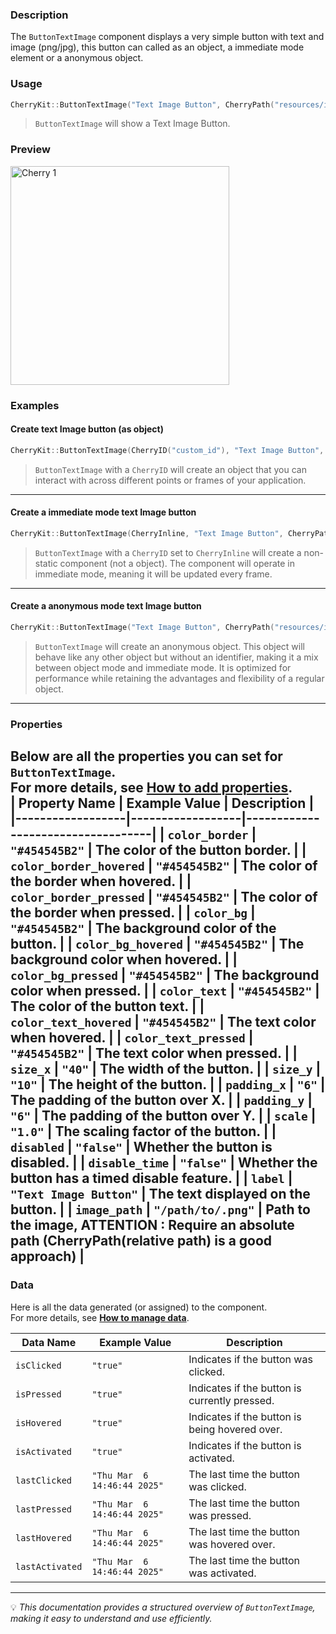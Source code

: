 ### Description  
The `ButtonTextImage` component displays a very simple button with text and image (png/jpg), this button can called as an object, a immediate mode element or a anonymous object.

### Usage  
```cpp
CherryKit::ButtonTextImage("Text Image Button", CherryPath("resources/imgs/image.png"));
```
> `ButtonTextImage` will show a Text Image Button.  

### Preview
<img src="https://static.infinite.si/cherrydocs/1.3/all/imgs/components_references/button_buttontextimage.png" alt="Cherry 1" width="350">

### Examples 
#### Create text Image button (as object)
```cpp
CherryKit::ButtonTextImage(CherryID("custom_id"), "Text Image Button", CherryPath("resources/imgs/image.png"));
```
> `ButtonTextImage` with a `CherryID` will create an object that you can interact with across different points or frames of your application.

---

#### Create a immediate mode text Image button
```cpp
CherryKit::ButtonTextImage(CherryInline, "Text Image Button", CherryPath("resources/imgs/image.png"));
```
> `ButtonTextImage` with a `CherryID` set to `CherryInline` will create a non-static component (not a object). The component will operate in immediate mode, meaning it will be updated every frame.

---
#### Create a anonymous mode text Image button
```cpp
CherryKit::ButtonTextImage("Text Image Button", CherryPath("resources/imgs/image.png"));
```
> `ButtonTextImage` will create an anonymous object. This object will behave like any other object but without an identifier, making it a mix between object mode and immediate mode. It is optimized for performance while retaining the advantages and flexibility of a regular object.

---
### Properties  
Below are all the properties you can set for `ButtonTextImage`.  
For more details, see **[How to add properties]()**.  
| **Property Name** | **Example Value**  | **Description**                   |
|------------------|------------------|-----------------------------------|
| `color_border`       | `"#454545B2"`      | The color of the button border. |
| `color_border_hovered`       | `"#454545B2"`      | The color of the border when hovered. |
| `color_border_pressed`       | `"#454545B2"`      | The color of the border when pressed. |
| `color_bg`       | `"#454545B2"`      | The background color of the button. |
| `color_bg_hovered`       | `"#454545B2"`      | The background color when hovered. |
| `color_bg_pressed`       | `"#454545B2"`      | The background color when pressed. |
| `color_text`       | `"#454545B2"`      | The color of the button text. |
| `color_text_hovered`       | `"#454545B2"`      | The text color when hovered. |
| `color_text_pressed`       | `"#454545B2"`      | The text color when pressed. |
| `size_x`       | `"40"`      | The width of the button. |
| `size_y`       | `"10"`      | The height of the button. |
| `padding_x`       | `"6"`      | The padding of the button over X. |
| `padding_y`       | `"6"`      | The padding of the button over Y. |
| `scale`       | `"1.0"`      | The scaling factor of the button. |
| `disabled`       | `"false"`      | Whether the button is disabled. |
| `disable_time`       | `"false"`      | Whether the button has a timed disable feature. |
| `label`       | `"Text Image Button"`      | The text displayed on the button. |
| `image_path`       | `"/path/to/.png"`      | Path to the image, ATTENTION : Require an absolute path (CherryPath(relative path) is a good approach) |
---

### Data  
Here is all the data generated (or assigned) to the component.  
For more details, see **[How to manage data]()**.  

| **Data Name** | **Example Value**  | **Description**                   |
|------------------|------------------|-----------------------------------|
| `isClicked`       | `"true"`      | Indicates if the button was clicked. |
| `isPressed`       | `"true"`      | Indicates if the button is currently pressed. |
| `isHovered`       | `"true"`      | Indicates if the button is being hovered over. |
| `isActivated`       | `"true"`      | Indicates if the button is activated. |
| `lastClicked`       | `"Thu Mar  6 14:46:44 2025"`      | The last time the button was clicked. |
| `lastPressed`       | `"Thu Mar  6 14:46:44 2025"`      | The last time the button was pressed. |
| `lastHovered`       | `"Thu Mar  6 14:46:44 2025"`      | The last time the button was hovered over. |
| `lastActivated`       | `"Thu Mar  6 14:46:44 2025"`      | The last time the button was activated. |

---


💡 *This documentation provides a structured overview of `ButtonTextImage`, making it easy to understand and use efficiently.*  
